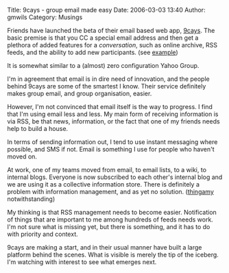 Title: 9cays - group email made easy
Date: 2006-03-03 13:40
Author: gmwils
Category: Musings

Friends have launched the beta of their email based web app, [9cays][].
The basic premise is that you CC a special email address and then get a
plethora of added features for a *conversation*, such as online archive,
RSS feeds, and the ability to add new participants. (see [example][])

It is somewhat similar to a (almost) zero configuration Yahoo Group.

I'm in agreement that email is in dire need of innovation, and the
people behind 9cays are some of the smartest I know. Their service
definitely makes group email, and group organisation, easier.

However, I'm not convinced that email itself is the way to progress. I
find that I'm using email less and less. My main form of receiving
information is via RSS, be that news, information, or the fact that one
of my friends needs help to build a house.

In terms of sending information out, I tend to use instant messaging
where possible, and SMS if not. Email is something I use for people who
haven't moved on.

At work, one of my teams moved from email, to email lists, to a wiki, to
internal blogs. Everyone is now subscribed to each other's internal blog
and we are using it as a collective information store. There is
definitely a problem with information management, and as yet no
solution. ([thingamy][] notwithstanding)

My thinking is that RSS management needs to become easier. Notification
of things that are important to me among hundreds of feeds needs work.
I'm not sure what is missing yet, but there is something, and it has to
do with priority and context.

9cays are making a start, and in their usual manner have built a large
platform behind the scenes. What is visible is merely the tip of the
iceberg. I'm watching with interest to see what emerges next.

  [9cays]: http://www.9cays.com/
  [example]: http://9cays.com/conversation/aDUojbjHugsb
  [thingamy]: http://thingamy.typepad.com/sigs_blog/

